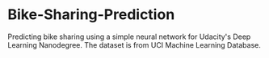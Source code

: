 # Bike-Sharing-Prediction
Predicting bike sharing using a simple neural network for Udacity's Deep Learning Nanodegree. The dataset is from UCI Machine Learning Database.
